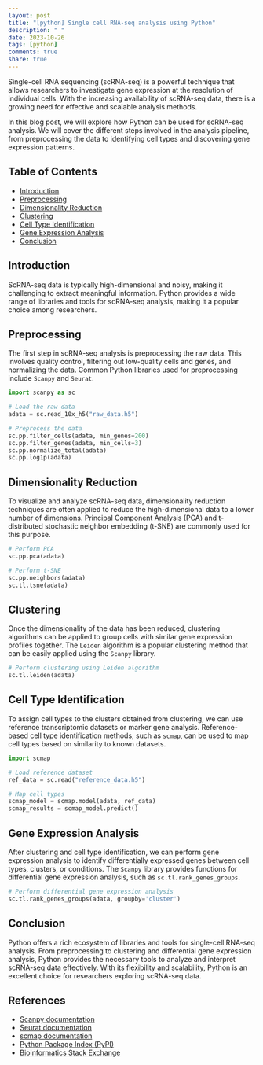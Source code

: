 ```yaml
---
layout: post
title: "[python] Single cell RNA-seq analysis using Python"
description: " "
date: 2023-10-26
tags: [python]
comments: true
share: true
---
```


Single-cell RNA sequencing (scRNA-seq) is a powerful technique that allows researchers to investigate gene expression at the resolution of individual cells. With the increasing availability of scRNA-seq data, there is a growing need for effective and scalable analysis methods.

In this blog post, we will explore how Python can be used for scRNA-seq analysis. We will cover the different steps involved in the analysis pipeline, from preprocessing the data to identifying cell types and discovering gene expression patterns.

## Table of Contents

- [Introduction](#introduction)
- [Preprocessing](#preprocessing)
- [Dimensionality Reduction](#dimensionality-reduction)
- [Clustering](#clustering)
- [Cell Type Identification](#cell-type-identification)
- [Gene Expression Analysis](#gene-expression-analysis)
- [Conclusion](#conclusion)

## Introduction<a name="introduction"></a>

ScRNA-seq data is typically high-dimensional and noisy, making it challenging to extract meaningful information. Python provides a wide range of libraries and tools for scRNA-seq analysis, making it a popular choice among researchers.

## Preprocessing<a name="preprocessing"></a>

The first step in scRNA-seq analysis is preprocessing the raw data. This involves quality control, filtering out low-quality cells and genes, and normalizing the data. Common Python libraries used for preprocessing include `Scanpy` and `Seurat`.

```python
import scanpy as sc

# Load the raw data
adata = sc.read_10x_h5("raw_data.h5")

# Preprocess the data
sc.pp.filter_cells(adata, min_genes=200)
sc.pp.filter_genes(adata, min_cells=3)
sc.pp.normalize_total(adata)
sc.pp.log1p(adata)
```

## Dimensionality Reduction<a name="dimensionality-reduction"></a>

To visualize and analyze scRNA-seq data, dimensionality reduction techniques are often applied to reduce the high-dimensional data to a lower number of dimensions. Principal Component Analysis (PCA) and t-distributed stochastic neighbor embedding (t-SNE) are commonly used for this purpose.

```python
# Perform PCA
sc.pp.pca(adata)

# Perform t-SNE
sc.pp.neighbors(adata)
sc.tl.tsne(adata)
```

## Clustering<a name="clustering"></a>

Once the dimensionality of the data has been reduced, clustering algorithms can be applied to group cells with similar gene expression profiles together. The `Leiden` algorithm is a popular clustering method that can be easily applied using the `Scanpy` library.

```python
# Perform clustering using Leiden algorithm
sc.tl.leiden(adata)
```

## Cell Type Identification<a name="cell-type-identification"></a>

To assign cell types to the clusters obtained from clustering, we can use reference transcriptomic datasets or marker gene analysis. Reference-based cell type identification methods, such as `scmap`, can be used to map cell types based on similarity to known datasets.

```python
import scmap

# Load reference dataset
ref_data = sc.read("reference_data.h5")

# Map cell types
scmap_model = scmap.model(adata, ref_data)
scmap_results = scmap_model.predict()
```

## Gene Expression Analysis<a name="gene-expression-analysis"></a>

After clustering and cell type identification, we can perform gene expression analysis to identify differentially expressed genes between cell types, clusters, or conditions. The `Scanpy` library provides functions for differential gene expression analysis, such as `sc.tl.rank_genes_groups`.

```python
# Perform differential gene expression analysis
sc.tl.rank_genes_groups(adata, groupby='cluster')
```

## Conclusion<a name="conclusion"></a>

Python offers a rich ecosystem of libraries and tools for single-cell RNA-seq analysis. From preprocessing to clustering and differential gene expression analysis, Python provides the necessary tools to analyze and interpret scRNA-seq data effectively. With its flexibility and scalability, Python is an excellent choice for researchers exploring scRNA-seq data.

## References

- [Scanpy documentation](https://scanpy.readthedocs.io/)
- [Seurat documentation](https://satijalab.org/seurat/)
- [scmap documentation](https://github.com/Teichlab/SNN-CLI)
- [Python Package Index (PyPI)](https://pypi.org/)
- [Bioinformatics Stack Exchange](https://bioinformatics.stackexchange.com/)